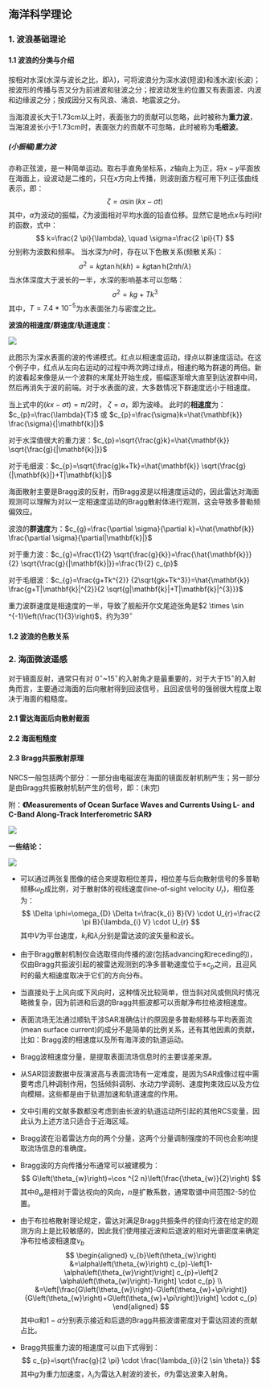 
## 海洋科学理论

### 1. 波浪基础理论

#### 1.1 波浪的分类与介绍

按相对水深(水深与波长之比，即$\lambda$)，可将波浪分为深水波(短波)和浅水波(长波)；按波形的传播与否又分为前进波和驻波之分；按波动发生的位置又有表面波、内波和边缘波之分；按成因分又有风浪、涌浪、地震波之分。

当海浪波长大于1.73cm以上时，表面张力的贡献可以忽略，此时被称为**重力波**，当海浪波长小于1.73cm时，表面张力的贡献不可忽略，此时被称为**毛细波**。

##### (小振幅)重力波

亦称正弦波，是一种简单运动。取右手直角坐标系，$z$轴向上为正，将$x-y$平面放在海面上，设波动是二维的，只在$x$方向上传播，则波剖面方程可用下列正弦曲线表示，即：
$$
\zeta=\alpha \sin (k x-\sigma t)
$$
其中，$a$为波动的振幅，$\zeta$为波面相对平均水面的铅直位移。显然它是地点$x$与时间$t$的函数，式中：
$$
k=\frac{2 \pi}{\lambda}, \quad \sigma=\frac{2 \pi}{T}
$$
分别称为波数和频率。
当水深为$h$时，存在以下色散关系(频散关系)：
$$
\sigma^{2}=k g \tan \mathrm{h}(k h)=k g \tan \mathrm{h}(2 \pi h / \lambda)
$$
当水体深度大于波长的一半，水深的影响基本可以忽略：
$$
\sigma^{2}=k g + T k^{3}
$$
其中，$T=7.4*10^{-5}$为水表面张力与密度之比。

**波浪的相速度/群速度/轨道速度：**

![](/images/wave/wave_group.gif)

此图示为深水表面的波的传递模式。红点以相速度运动，绿点以群速度运动。在这个例子中，红点从左向右运动的过程中两次跨过绿点，相速约略为群速的两倍。新的波看起来像是从一个波群的末尾处开始生成，振幅逐渐增大直至到达波群中间，然后再消失于波的前端。对于水表面的波，大多数情况下群速度远小于相速度。

当上式中的$(kx-\sigma t)=\pi/2$时， $\zeta=a$，即为波峰。
此时的**相速度**为：$c_{p}=\frac{\lambda}{T}$ 或 $c_{p}=\frac{\sigma}k=\hat{\mathbf{k}} \frac{\sigma}{|\mathbf{k}|}$

对于水深值很大的重力波：$c_{p}=\sqrt{\frac{g}k}=\hat{\mathbf{k}} \sqrt{\frac{g}{|\mathbf{k}|}}$

对于毛细波：$c_{p}=\sqrt{\frac{g}k+Tk}=\hat{\mathbf{k}} \sqrt{\frac{g}{|\mathbf{k}|}+T|\mathbf{k}|}$

海面散射主要是Bragg波的反射，而Bragg波是以相速度运动的，因此雷达对海面观测可以理解为对以一定相速度运动的Bragg散射体进行观测，这会导致多普勒频偏效应。

波浪的**群速度**为：$c_{g}=\frac{\partial \sigma}{\partial k}=\hat{\mathbf{k}} \frac{\partial \sigma}{\partial|\mathbf{k}|}$

对于重力波：$c_{g}=\frac{1}{2} \sqrt{\frac{g}{k}}=\frac{\hat{\mathbf{k}}}{2} \sqrt{\frac{g}{|\mathbf{k}|}}=\frac{1}{2} c_{p}$

对于毛细波：$c_{g}=\frac{g+Tk^{2}} {2\sqrt{gk+Tk^3}}=\hat{\mathbf{k}} \frac{g+T|\mathbf{k}|^{2}}{2 \sqrt{g|\mathbf{k}|+T|\mathbf{k}|^{3}}}$

重力波群速度是相速度的一半，导致了舰船开尔文尾迹张角是$2 \times \sin ^{-1}\left(\frac{1}{3}\right)$，约为$39^{\circ}$

#### 1.2 波浪的色散关系

### 2. 海面微波遥感

对于镜面反射，通常只有对 $0^{\circ}$~$15^{\circ}$的入射角才是最重要的，对于大于$15^{\circ}$的入射角而言，主要通过海面的后向散射得到回波信号，且回波信号的强弱很大程度上取决于海面的粗糙度。

#### 2.1 雷达海面后向散射截面

#### 2.2 海面粗糙度

#### 2.3 Bragg共振散射原理

NRCS一般包括两个部分：一部分由电磁波在海面的镜面反射机制产生；另一部分是由Bragg共振散射机制产生的信号，即：(未完)

附：**《Measurements of Ocean Surface Waves and Currents Using L- and C-Band Along-Track Interferometric SAR》**

![](/images/ati-sar/ati-sar.png)

**一些结论：**

![](/images/ati-sar/line-of-sight-velocity.png)

- 可以通过两张复图像的结合来提取相位差异，相位差与后向散射信号的多普勒频移$\omega_{D}$成比例，对于散射体的视线速度(line-of-sight velocity $U_{r}$)，相位差为：
  $$
  \Delta \phi=\omega_{D} \Delta t=\frac{k_{i} B}{V} \cdot U_{r}=\frac{2 \pi B}{\lambda_{i} V} \cdot U_{r}
  $$
  其中$V$为平台速度，$k_{i}$和$\lambda_{i}$分别是雷达波的波矢量和波长。

- 由于Bragg散射机制仅会选取径向传播的波(包括advancing和receding的)，仅由Bragg共振波引起的被雷达观测到的净多普勒速度位于$\pm c_{p}$之间，且迎风时的最大相速度取决于它们的方向分布。

- 当直接处于上风向或下风向时，这种情况比较简单，但当斜对风或侧风时情况略微复杂，因为前进和后退的Bragg共振波都可以贡献净布拉格波相速度。

- 表面流场无法通过顺轨干涉SAR准确估计的原因是多普勒频移与平均表面流(mean surface current)的成分不是简单的比例关系，还有其他因素的贡献，比如：Bragg波的相速度以及所有海洋波的轨道运动。

- Bragg波相速度分量，是提取表面流场信息时的主要误差来源。

- 从SAR回波数据中反演波高与表面流场有一定难度，是因为SAR成像过程中需要考虑几种调制作用，包括倾斜调制、水动力学调制、速度拘束效应以及方位向模糊，这些都是由于轨道加速和轨道速度的作用。

- 文中引用的文献多数都没考虑到由长波的轨道运动所引起的其他RCS变量，因此认为上述方法只适合于近海区域。

- Bragg波在沿着雷达方向的两个分量，这两个分量调制强度的不同也会影响提取流场信息的准确度。

- Bragg波的方向传播分布通常可以被建模为：
  $$
  G\left(\theta_{w}\right)=\cos ^{2 n}\left(\frac{\theta_{w}}{2}\right)
  $$
  其中$\theta_{w}$是相对于雷达视向的风向，$n$是扩散系数，通常取谱中间范围2-5的位置。

- 由于布拉格散射理论规定，雷达对满足Bragg共振条件的径向行波在给定的观测方向上是比较敏感的，因此我们使用接近波和后退波的相对光谱密度来确定净布拉格波相速度$v_{b}$
  $$
  \begin{aligned}
  v_{b}\left(\theta_{w}\right) &=\alpha\left(\theta_{w}\right) c_{p}-\left[1-\alpha\left(\theta_{w}\right)\right] c_{p}=\left[2 \alpha\left(\theta_{w}\right)-1\right] \cdot c_{p} \\
  &=\left[\frac{G\left(\theta_{w}\right)-G\left(\theta_{w}+\pi\right)}{G\left(\theta_{w}\right)+G\left(\theta_{w}+\pi\right)}\right] \cdot c_{p}
  \end{aligned}
  $$
  其中$\alpha$和$1-\alpha$分别表示接近和后退的Bragg共振波谱密度对于雷达回波的贡献占比。

- Bragg共振重力波的相速度可以由下式得到：
  $$
  c_{p}=\sqrt{\frac{g}{2 \pi} \cdot \frac{\lambda_{i}}{2 \sin \theta}}
  $$
  其中$g$为重力加速度，$\lambda_{i}$为雷达入射波的波长，$\theta$为雷达波束入射角。

